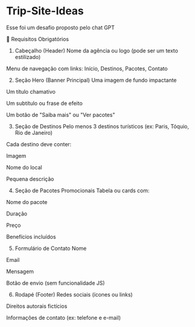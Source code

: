 # Trip-Site-Ideas


Esse foi um desafio proposto pelo chat GPT

📌 Requisitos Obrigatórios
1. Cabeçalho (Header)
Nome da agência ou logo (pode ser um texto estilizado)

Menu de navegação com links: Início, Destinos, Pacotes, Contato

2. Seção Hero (Banner Principal)
Uma imagem de fundo impactante

Um título chamativo

Um subtítulo ou frase de efeito

Um botão de "Saiba mais" ou "Ver pacotes"

3. Seção de Destinos
Pelo menos 3 destinos turísticos (ex: Paris, Tóquio, Rio de Janeiro)

Cada destino deve conter:

Imagem

Nome do local

Pequena descrição

4. Seção de Pacotes Promocionais
Tabela ou cards com:

Nome do pacote

Duração

Preço

Benefícios incluídos

5. Formulário de Contato
Nome

Email

Mensagem

Botão de envio (sem funcionalidade JS)

6. Rodapé (Footer)
Redes sociais (ícones ou links)

Direitos autorais fictícios

Informações de contato (ex: telefone e e-mail)